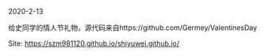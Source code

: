 2020-2-13 

给史同学的情人节礼物，源代码来自https://github.com/Germey/ValentinesDay

Site: https://szm981120.github.io/shiyuwei.github.io/
